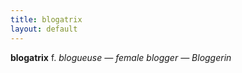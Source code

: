 ```yaml
---
title: blogatrix
layout: default
---
```


**blogatrix** f. *blogueuse — female blogger — Bloggerin*